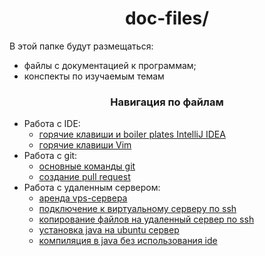 <div id="header" align="center">
    <h1>doc-files/</h1>
</div>

В этой папке будут размещаться:

* файлы с документацией к программам;
* конспекты по изучаемым темам

<div id="header" align="center">
    <h3>Навигация по файлам</h3>
</div>

* Работа с IDE: 
  * [горячие клавиши и boiler plates IntelliJ IDEA](problem-1/intellij-idea-hot-keys-and-boilerplates.md)
  * [горячие клавиши Vim](problem-3/vim-hot-keys.md)
* Работа с git:
    * [основные команды git](problem-1/git-commands.md)
    * [создание pull request](problem-1/pull-request-example.md)
* Работа с удаленным сервером:
    * [аренда vps-сервера](problem-2/vps-rental.md)
    * [подключение к виртуальному серверу по ssh](problem-2/connecting-to-vps-by-ssh.md)
    * [копирование файлов на удаленный сервер по ssh](problem-2/copying-files-over-ssh.md)
    * [установка java на ubuntu сервер](problem-2/java-installation.md)
    * [компиляция в java без использования ide](problem-2/compilation-in-java.md)